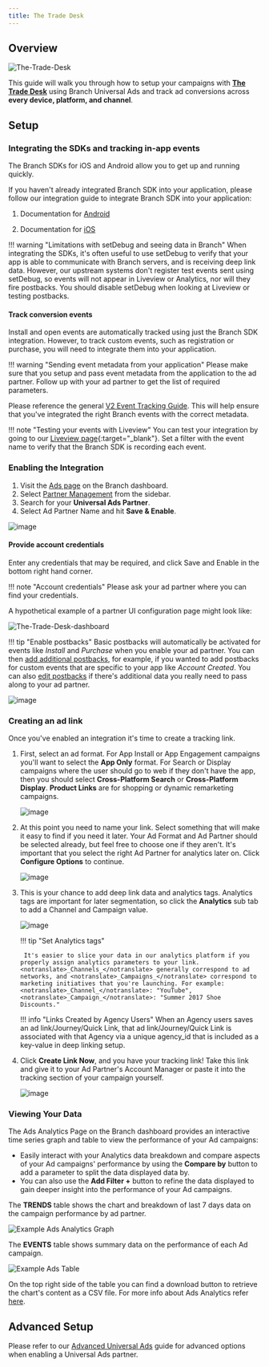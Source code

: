 ```yaml
---
title: The Trade Desk
---
```

## Overview

![The-Trade-Desk](https://cdn.branch.io/branch-assets/ad-partner-manager/386574786681131050/TTD-Logo-1528510078241.png)

This guide will walk you through how to setup your campaigns with **[The Trade Desk](https://www.thetradedesk.com/)** using Branch Universal Ads and track ad conversions across **every device, platform, and channel**.



## Setup

### Integrating the SDKs and tracking in-app events

The Branch SDKs for iOS and Android allow you to get up and running quickly.

If you haven't already integrated Branch SDK into your application, please follow our integration guide to integrate Branch SDK into your application:

1. Documentation for [Android](/apps/android/)

1. Documentation for [iOS](/apps/ios/)

!!! warning "Limitations with setDebug and seeing data in Branch"
	When integrating the SDKs, it's often useful to use setDebug to verify that your app is able to communicate with Branch servers, and is receiving deep link data. However, our upstream systems don't register test events sent using setDebug, so events will not appear in Liveview or Analytics, nor will they fire postbacks. You should disable setDebug when looking at Liveview or testing postbacks.

#### Track conversion events

Install and open events are automatically tracked using just the Branch SDK integration. However, to track custom events, such as registration or purchase, you will need to integrate them into your application.

!!! warning "Sending event metadata from your application"
	Please make sure that you setup and pass event metadata from the application to the ad partner. Follow up with your ad partner to get the list of required parameters.

Please reference the general [V2 Event Tracking Guide](/apps/v2event/#overview). This will help ensure that you've integrated the right Branch events with the correct metadata.


!!! note "Testing your events with Liveview"
	You can test your integration by going to our [Liveview page](https://dashboard.branch.io/liveview/events){:target="\_blank"}. Set a filter with the event name to verify that the Branch SDK is recording each event.


### Enabling the Integration

1. Visit the [Ads page](https://dashboard.branch.io/ads) on the Branch dashboard.
2. Select [Partner Management](https://dashboard.branch.io/ads/partner-management) from the sidebar.
3. Search for your <notranslate>**Universal Ads Partner**</notranslate>.
4. Select Ad Partner Name and hit <notranslate>**Save & Enable**</notranslate>.

![image](/_assets/img/pages/deep-linked-ads/the-trade-desk/the-trade-desk-enable.png)

#### Provide account credentials

Enter any credentials that may be required, and click Save and Enable in the bottom right hand corner.

!!! note "Account credentials"
	Please ask your ad partner where you can find your credentials.

A hypothetical example of a partner UI configuration page might look like:

![The-Trade-Desk-dashboard](/_assets/img/pages/deep-linked-ads/the-trade-desk/the-trade-desk-dashboard.png)

!!! tip "Enable postbacks"
    Basic postbacks will automatically be activated for events like _Install_ and _Purchase_ when you enable your ad partner. You can then [add additional postbacks](#adding-more-postbacks), for example, if you wanted to add postbacks for custom events that are specific to your app like _Account Created_. You can also [edit postbacks](#advanced-editing-postbacks) if there's additional data you really need to pass along to your ad partner.

![image](/_assets/img/pages/deep-linked-ads/the-trade-desk/the-trade-desk-postbacks.png)

### Creating an ad link

Once you've enabled an integration it's time to create a tracking link.

1. First, select an ad format. For App Install or App Engagement campaigns you'll want to select the <notranslate>**App Only**</notranslate> format. For Search or Display campaigns where the user should go to web if they don't have the app, then you should select <notranslate>**Cross-Platform Search**</notranslate> or <notranslate>**Cross-Platform Display**</notranslate>. <notranslate>**Product Links**</notranslate> are for shopping or dynamic remarketing campaigns.

    ![image](/_assets/img/pages/deep-linked-ads/branch-universal-ads/create-link.png)

1. At this point you need to name your link. Select something that will make it easy to find if you need it later. Your Ad Format and Ad Partner should be selected already, but feel free to choose one if they aren't. It's important that you select the right Ad Partner for analytics later on. Click <notranslate>**Configure Options**</notranslate> to continue.

    ![image](/_assets/img/pages/deep-linked-ads/branch-universal-ads/create-link-name.png)

1. This is your chance to add deep link data and analytics tags. Analytics tags are important for later segmentation, so click the <notranslate>**Analytics**</notranslate> sub tab to add a Channel and Campaign value.

    ![image](/_assets/img/pages/deep-linked-ads/branch-universal-ads/create-link-tags.png)

    !!! tip "Set Analytics tags"

        It's easier to slice your data in our analytics platform if you properly assign analytics parameters to your link. <notranslate>_Channels_</notranslate> generally correspond to ad networks, and <notranslate>_Campaigns_</notranslate> correspond to marketing initiatives that you're launching. For example: <notranslate>_Channel_</notranslate>: "YouTube", <notranslate>_Campaign_</notranslate>: "Summer 2017 Shoe Discounts."

    !!! info "Links Created by Agency Users"
        When an Agency users saves an ad link/Journey/Quick Link, that ad link/Journey/Quick Link is associated with that Agency via a unique agency_id that is included as a key-value in deep linking setup.


1. Click <notranslate>**Create Link Now**</notranslate>, and you have your tracking link! Take this link and give it to your Ad Partner's Account Manager or paste it into the tracking section of your campaign yourself.

    ![image](/_assets/img/pages/deep-linked-ads/branch-universal-ads/create-link-completed.png)


### Viewing Your Data

The Ads Analytics Page on the Branch dashboard provides an interactive time series graph and table to view the performance of your Ad campaigns:

- Easily interact with your Analytics data breakdown and compare aspects of your Ad campaigns' performance by using the <notranslate>**Compare by**</notranslate> button to add a parameter to split the data displayed data by.
- You can also use the <notranslate>**Add Filter +**</notranslate> button to refine the data displayed to gain deeper insight into the performance of your Ad campaigns.

The <notranslate>**TRENDS**</notranslate> table shows the chart and breakdown of last 7 days data on the campaign performance by ad partner.

![Example Ads Analytics Graph](/_assets/img/ingredients/deep-linked-ads/view-ad-link-data/trends-graph.png)

The <notranslate>**EVENTS**</notranslate> table shows summary data on the performance of each Ad campaign.

![Example Ads Table](/_assets/img/ingredients/deep-linked-ads/view-ad-link-data/events-table.png)

On the top right side of the table you can find a download button to retrieve the chart's content as a CSV file.  For more info about Ads Analytics refer [here](/activity-reports-analytics/paid-ads-analytics/).

## Advanced Setup

Please refer to our [Advanced Universal Ads](/deep-linked-ads/branch-universal-ads-advanced/) guide for advanced options when enabling a Universal Ads partner.
